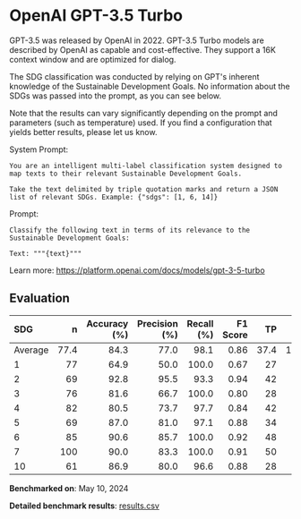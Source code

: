 # OpenAI GPT-3.5 Turbo

GPT-3.5 was released by OpenAI in 2022. GPT-3.5 Turbo models are described by
OpenAI as capable and cost-effective. They support a 16K context window and
are optimized for dialog.

The SDG classification was conducted by relying on GPT's inherent knowledge of
the Sustainable Development Goals. No information about the SDGs was passed
into the prompt, as you can see below.

Note that the results can vary significantly depending on the prompt and
parameters (such as temperature) used. If you find a configuration that yields
better results, please let us know.

System Prompt:

```
You are an intelligent multi-label classification system designed to map texts to their relevant Sustainable Development Goals.

Take the text delimited by triple quotation marks and return a JSON list of relevant SDGs. Example: {"sdgs": [1, 6, 14]}
```

Prompt:

```
Classify the following text in terms of its relevance to the Sustainable Development Goals:

Text: """{text}"""
```


Learn more: https://platform.openai.com/docs/models/gpt-3-5-turbo

## Evaluation

| SDG     |    n |   Accuracy (%) |   Precision (%) |   Recall (%) |   F1 Score |   TP |   FP |   TN |   FN |
|:--------|-----:|---------------:|----------------:|-------------:|-----------:|-----:|-----:|-----:|-----:|
| Average | 77.4 |           84.3 |            77.0 |         98.1 |       0.86 | 37.4 | 11.4 | 27.9 |  0.8 |
| 1       |   77 |           64.9 |            50.0 |        100.0 |       0.67 |   27 |   27 |   23 |    0 |
| 2       |   69 |           92.8 |            95.5 |         93.3 |       0.94 |   42 |    2 |   22 |    3 |
| 3       |   76 |           81.6 |            66.7 |        100.0 |       0.80 |   28 |   14 |   34 |    0 |
| 4       |   82 |           80.5 |            73.7 |         97.7 |       0.84 |   42 |   15 |   24 |    1 |
| 5       |   69 |           87.0 |            81.0 |         97.1 |       0.88 |   34 |    8 |   26 |    1 |
| 6       |   85 |           90.6 |            85.7 |        100.0 |       0.92 |   48 |    8 |   29 |    0 |
| 7       |  100 |           90.0 |            83.3 |        100.0 |       0.91 |   50 |   10 |   40 |    0 |
| 10      |   61 |           86.9 |            80.0 |         96.6 |       0.88 |   28 |    7 |   25 |    1 |

**Benchmarked on**: May 10, 2024

**Detailed benchmark results**: [results.csv](results.csv)